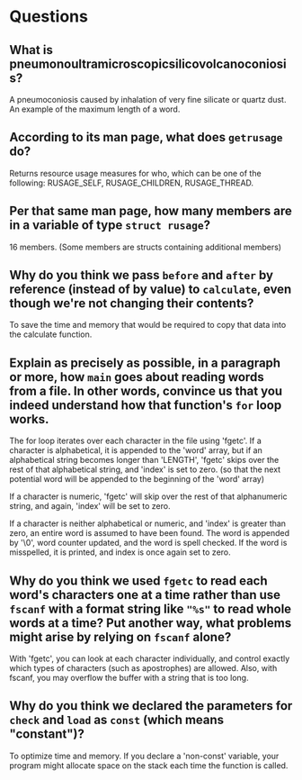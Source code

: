 # Questions

## What is pneumonoultramicroscopicsilicovolcanoconiosis?

A pneumoconiosis caused by inhalation of very fine silicate or quartz dust. An example of the maximum length of a word.

## According to its man page, what does `getrusage` do?

Returns resource usage measures for who, which can be one of the following: RUSAGE_SELF, RUSAGE_CHILDREN, RUSAGE_THREAD.

## Per that same man page, how many members are in a variable of type `struct rusage`?

16 members. (Some members are structs containing additional members)

## Why do you think we pass `before` and `after` by reference (instead of by value) to `calculate`, even though we're not changing their contents?

To save the time and memory that would be required to copy that data into the calculate function.

## Explain as precisely as possible, in a paragraph or more, how `main` goes about reading words from a file. In other words, convince us that you indeed understand how that function's `for` loop works.

The for loop iterates over each character in the file using 'fgetc'. If a character is alphabetical, it is appended to the
'word' array, but if an alphabetical string becomes longer than 'LENGTH', 'fgetc' skips over the rest of that alphabetical
string, and 'index' is set to zero. (so that the next potential word will be appended to the beginning of the 'word' array)

If a character is numeric, 'fgetc' will skip over the rest of that alphanumeric string, and again, 'index' will be set to zero.

If a character is neither alphabetical or numeric, and 'index' is greater than zero, an entire word is assumed to have been
found. The word is appended by '\0', word counter updated, and the word is spell checked. If the word is misspelled, it is
printed, and index is once again set to zero.


## Why do you think we used `fgetc` to read each word's characters one at a time rather than use `fscanf` with a format string like `"%s"` to read whole words at a time? Put another way, what problems might arise by relying on `fscanf` alone?

With 'fgetc', you can look at each character individually, and control exactly which types of characters (such as apostrophes)
are allowed. Also, with fscanf, you may overflow the buffer with a string that is too long.

## Why do you think we declared the parameters for `check` and `load` as `const` (which means "constant")?

To optimize time and memory. If you declare a 'non-const' variable, your program might allocate space on the stack each time
the function is called.
